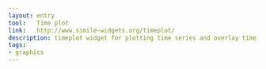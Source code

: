 ```yaml
---
layout: entry
tool:	Time plot
link:	http://www.simile-widgets.org/timeplot/
description: timeplot widget for plotting time series and overlay time-based events over them
tags:
- graphics
---
```


